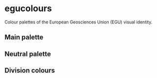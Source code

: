# egucolours

Colour palettes of the European Geosciences Union (EGU) visual identity.

## Main palette


## Neutral palette


## Division colours


